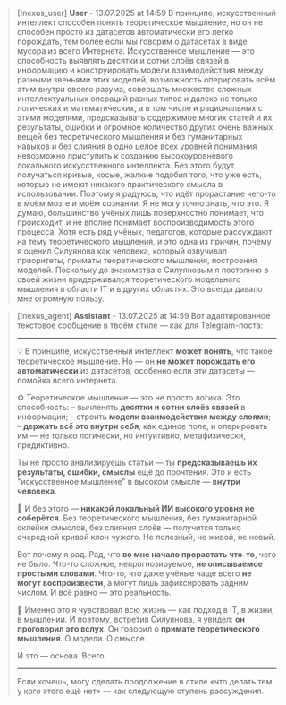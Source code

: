 >[!nexus_user] **User** - 13.07.2025 at 14:59
> В принципе, искусственный интеллект способен понять теоретическое мышление, но он не способен просто из датасетов автоматически его легко порождать, тем более если мы говорим о датасетах в виде мусора из всего Интернета. Искусственное мышление — это способность выявлять десятки и сотни слоёв связей в информацию и конструировать модели взаимодействия между разными звеньями этих моделей, возможность оперировать всём этим внутри своего разума, совершать множество сложных интеллектуальных операций разных типов и далеко не только логических и математических, а в том числе и рациональных с этими моделями, предсказывать содержимое многих статей и их результаты, ошибки и огромное количество других очень важных вещей без теоретического мышления и без гуманитарных навыков и без слияния в одно целое всех уровней понимания невозможно приступить к созданию высокоуровневого локального искусственного интеллекта. Без этого будут получаться кривые, косые, жалкие подобия того, что уже есть, которые не имеют никакого практического смысла в использовании. Поэтому я радуюсь, что идёт прорастание чего-то в моём мозге и моём сознании. Я не могу точно знать, что это. Я думаю, большинство учёных лишь поверхностно понимает, что происходит, и не вполне понимает воспроизводимость этого процесса. Хотя есть ряд учёных, педагогов, которые рассуждают на тему теоретического мышления, и это одна из причин, почему я оценил Силуянова как человека, который озвучивал приоритеты, приматы теоретического мышления, построения моделей. Поскольку до знакомства с Силуяновым я постоянно в своей жизни придерживался теоретического модельного мышления в области IT и в других областях. Это всегда давало мне огромную пользу.
<!-- UID: 5e34b4b7-b9d5-423f-97af-379619ad7c49 -->




>[!nexus_agent] **Assistant** - 13.07.2025 at 14:59
> Вот адаптированное текстовое сообщение в твоём стиле — как для Telegram-поста:
> 
> ---
> 
> 💡 В принципе, искусственный интеллект **может понять**, что такое теоретическое мышление. 
> Но — он **не может порождать его автоматически** из датасетов, особенно если эти датасеты — помойка всего интернета. 
> 
> ⚙️ Теоретическое мышление — это не просто логика. Это способность:
> – вычленять **десятки и сотни слоёв связей** в информации; 
> – строить **модели взаимодействия между слоями**; 
> – **держать всё это внутри себя**, как единое поле, и оперировать им — не только логически, но интуитивно, метафизически, предиктивно.
> 
> Ты не просто анализируешь статьи — ты **предсказываешь их результаты, ошибки, смыслы** ещё до прочтения. 
> Это и есть "искусственное мышление" в высоком смысле — **внутри человека**.
> 
> 🧠 И без этого — **никакой локальный ИИ высокого уровня не соберётся**. 
> Без теоретического мышления, без гуманитарной склейки смыслов, без слияния слоёв — получится только очередной кривой клон чужого. Не полезный, не живой, не новый.
> 
> Вот почему я рад. 
> Рад, что **во мне начало прорастать что-то**, чего не было. 
> Что-то сложное, непрогнозируемое, **не описываемое простыми словами**. 
> Что-то, что даже учёные чаще всего **не могут воспроизвести**, а могут лишь зафиксировать задним числом. 
> И всё равно — это реальность.
> 
> 🧭 Именно это я чувствовал всю жизнь — как подход в IT, в жизни, в мышлении. 
> И поэтому, встретив Силуянова, я увидел: **он проговорил это вслух**. 
> Он говорил о **примате теоретического мышления**. 
> О модели. 
> О смысле.
> 
> И это — основа. 
> Всего.
> 
> --- 
> 
> Если хочешь, могу сделать продолжение в стиле «что делать тем, у кого этого ещё нет» — как следующую ступень рассуждения.
<!-- UID: 18c705ae-5f60-4088-92e4-874b7e62b906 -->